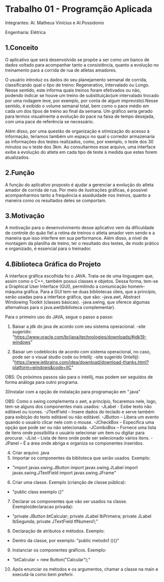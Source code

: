 # Trabalho 01 - Programção Aplicada 

Integrantes: Al. Matheus Vinícius e Al.Possidonio 

Engenharia: Elétrica 

## 1.Conceito 

O aplicativo que será desenvolvido se propõe a ser como um banco de dados voltado para acompanhar tanto a consistência, quanto a evolução no treinamento para a corrida de rua de atletas amadores. 
	
O usuário introduz os dados do seu planejamento semanal de corrida, classificando qual o tipo de treino: Regenerativo, Intervalado ou Longo. Nesse sentido, este informa quais treinos foram efetivados ou não, podendo indicar se houve um treino de substituição(um  intervalado trocado por uma rodagem leve, por exemplo, por conta de algum imprevisto).Nesse sentido, é exibido o volume semanal total, bem como o pace médio em cada um dos tipos de treino ao final da semana. Um gráfico seria gerado para termos visualmente a evolução do pace na faixa de tempo desejada, com uma pace de referência se necessário. 

Além disso, por uma questão de organização e otimização do acesso à informação, teríamos também um espaço no qual o corredor armazenaria as informações dos testes realizados, como, por exemplo, o teste dos 30 minutos ou o teste dos 3km. Ao consultarmos esse arquivo, uma interface exibe a evolução do atleta em cada tipo de teste à medida que estes forem atualizados. 

## 2.Função 

A função do aplicativo proposto é ajudar a gerenciar a evolução do atleta amador de corrida de rua. Por meio de ilustrações gráficas, é possível acompanharmos tanto a frequência e assiduidade nos treinos, quanto a maneira como os resultados deles se comportam. 

## 3.Motivação

A motivação para o desenvolvimento desse aplicativo vem da dificuldade de controle do quão fiel a rotina de treinos o atleta amador vem sendo e a maneira que isso interfere em sua performance. Além disso, a nível de montagem da planilha de treino, ter o resultado dos testes, de modo prático e organizado, é essencial para o treinador.

## 4.Biblioteca Gráfica do Projeto

A interface gráfica escolhida foi o JAVA.
Trata-se de uma linguagem que, assim como o C++, também possui classes e objetos.
Dessa forma, tem-se a Graphical User Interface (GUI), permitindo a comunicação homem-máquina gráfica.
Para a GUI tem-se duas bibliotecas úteis, que a princípio, serão usadas para a interface gráfica, que são:
-java.awt, Abstract Windowing Toolkit (classes básicas).
-java.swing, que oferece algumas alternativas para o java.awt(biblioteca complementar).

Para o primeiro uso do JAVA, segue o passo a passo:
1) Baixar a jdk do java de acordo com seu sistema operacional:
-site sugerido: "https://www.oracle.com/br/java/technologies/downloads/#jdk19-windows"

2) Baixar um codeblocks de acordo com sistema operacional, no caso, pode ser o visual studio code ou Intellij:
-site sugerido (Intellij): "https://www.jetbrains.com/idea/download/download-thanks.html?platform=windows&code=IIC"

OBS: Os próximos passos são para o intellij, mas podem ser seguidos de forma análoga para outro programa.

3)Instalar com a opção de instalação para programação em ".java"

OBS: Como o swing complementa o awt, a princípio, focaremos nele, logo, tem-se alguns dos componentes mais usados:
-JLabel - Exibe texto não editável ou ícones.
-JTextField – Insere dados do teclado e serve também para exibição do texto editável ou não editável.
-JButton – Libera um evento quando o usuário clicar nele com o mouse.
-JCheckBox – Especifica uma opção que pode ser ou não selecionada.
-JComboBox – Fornece uma lista de itens onde possibilita o usuário selecionar um item ou digitar para procurar.
-JList – Lista de itens onde pode ser selecionado vários itens.
-JPanel – É a área onde abriga e organiza os componentes inseridos.

4) Criar arquivo .java
5) Importar os componentes da biblioteca que serão usados. Exemplo:
- "import javax.swing.JButton
   import javax.swing.JLabel
   import javax.swing.JTextField
   import javax.swing.JFrame"
6) Criar uma classe. Exemplo (crianção de classe pública):
- "public class exemplo {}"
7) Declarar os componentes que vão ser usados na classe. Exemplo(declaracao privada):
- "private JButton btCalcular;
   private JLabel lbPrimeira;
   private JLabel lbSegunda;
   private JTextField tfNumero1;"


8) Declaração de atributos e métodos. Exemplo:
- Dentro da classe, por exemplo: "public metodo1 (){}"
9) Instanciar os componentes gráficos. Exemplo:
- "btCalcular = new Button("Calcular");"
10) Após enunciar os métodos e os argumentos, chamar a classe na main e executá-la como bem preferir.
